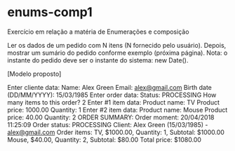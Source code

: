 # enums-comp1
Exercício em relação a matéria de Enumerações e composição

Ler os dados de um pedido com N itens (N fornecido pelo usuário). Depois, mostrar um
sumário do pedido conforme exemplo (próxima página). Nota: o instante do pedido deve ser
o instante do sistema: new Date().

[Modelo proposto]

Enter cliente data:
Name: Alex Green
Email: alex@gmail.com
Birth date (DD/MM/YYYY): 15/03/1985
Enter order data:
Status: PROCESSING
How many items to this order? 2
Enter #1 item data:
Product name: TV
Product price: 1000.00
Quantity: 1
Enter #2 item data:
Product name: Mouse
Product price: 40.00
Quantity: 2
ORDER SUMMARY:
Order moment: 20/04/2018 11:25:09
Order status: PROCESSING
Client: Alex Green (15/03/1985) - alex@gmail.com
Order items:
TV, $1000.00, Quantity: 1, Subtotal: $1000.00
Mouse, $40.00, Quantity: 2, Subtotal: $80.00
Total price: $1080.00
